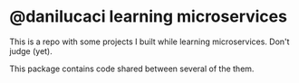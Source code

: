 # @danilucaci learning microservices

This is a repo with some projects I built while learning microservices. Don't judge (yet).

This package contains code shared between several of the them.

